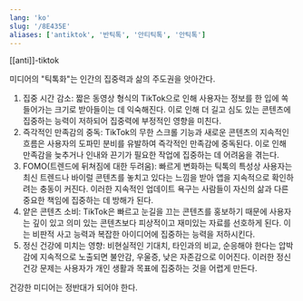 ```yaml
---
lang: 'ko'
slug: '/8E435E'
aliases: ['antiktok', '반틱톡', '안티틱톡', '안틱톡']
---
```


[[anti]]-tiktok

미디어의 "틱톡화"는 인간의 집중력과 삶의 주도권을 앗아간다.

1.  집중 시간 감소: 짧은 동영상 형식의 TikTok으로 인해 사용자는 정보를 한 입에 쏙 들어가는 크기로 받아들이는 데 익숙해진다. 이로 인해 더 길고 심도 있는 콘텐츠에 집중하는 능력이 저하되어 집중력에 부정적인 영향을 미친다.
2.  즉각적인 만족감의 중독: TikTok의 무한 스크롤 기능과 새로운 콘텐츠의 지속적인 흐름은 사용자의 도파민 분비를 유발하여 즉각적인 만족감에 중독된다. 이로 인해 만족감을 늦추거나 인내와 끈기가 필요한 작업에 집중하는 데 어려움을 겪는다.
3.  FOMO(트렌드에 뒤쳐짐에 대한 두려움): 빠르게 변화하는 틱톡의 특성상 사용자는 최신 트렌드나 바이럴 콘텐츠를 놓치고 있다는 느낌을 받아 앱을 지속적으로 확인하려는 충동이 커진다. 이러한 지속적인 업데이트 욕구는 사람들이 자신의 삶과 다른 중요한 책임에 집중하는 데 방해가 된다.
4.  얕은 콘텐츠 소비: TikTok은 빠르고 눈길을 끄는 콘텐츠를 홍보하기 때문에 사용자는 깊이 있고 의미 있는 콘텐츠보다 피상적이고 재미있는 자료를 선호하게 된다. 이는 비판적 사고 능력과 복잡한 아이디어에 집중하는 능력을 저하시킨다.
5.  정신 건강에 미치는 영향: 비현실적인 기대치, 타인과의 비교, 순응해야 한다는 압박감에 지속적으로 노출되면 불안감, 우울증, 낮은 자존감으로 이어진다. 이러한 정신 건강 문제는 사용자가 개인 생활과 목표에 집중하는 것을 어렵게 만든다.

건강한 미디어는 정반대가 되어야 한다.
